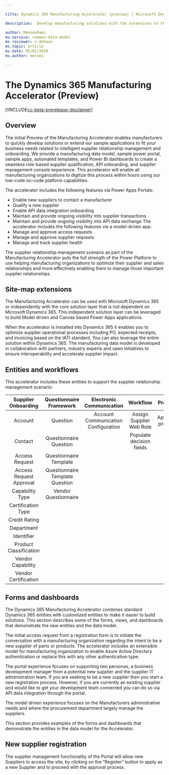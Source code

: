 ```yaml
---

title: Dynamics 365 Manufacturing Accelerator (preview) | Microsoft Docs

description:  Develop manufacturing solutions with the extensions to the Common Data Model and built-in forms and views of the Dynamics 365 Manufacturing Accelerator.

author: MeenooRami
ms.service: common-data-model
ms.reviewer: v-dehaas
ms.topic: article
ms.date: 05/01/2020
ms.author: merami

---
```


# The Dynamics 365 Manufacturing Accelerator (Preview)

[!INCLUDE[cc-beta-prerelease-disclaimer](./includes/cc-beta-prerelease-disclaimer.md)]

## Overview
The initial Preview of the Manufacturing Accelerator enables manufacturers to quickly develop solutions or extend our sample applications to fit your business needs related to intelligent supplier relationship management and onboarding. 
We provide a manufacturing data model, sample power portal, sample apps, automated templates, and Power BI dashboards to create a seamless role-based supplier qualification, API onboarding, and supplier management console experience. This accelerator will enable all manufacturing organizations to digitize this process within hours using our low-code no-code platform capabilities.

The accelerator includes the following features via Power Apps Portals:

- Enable new suppliers to contact a manufacturer
- Qualify a new supplier
- Enable API data integration onboarding
- Maintain and provide ongoing visibility into supplier transactions
- Maintain and provide ongoing visibility into API data exchange
The accelerator includes the following features via a model-driven app:
- Manage and approve access requests
- Manage and approve supplier requests
- Manage and track supplier health

The supplier relationship management scenario as part of the Manufacturing Accelerator puts the full strength of the Power Platform to use helping manufacturing organizations to optimize their supplier and sales relationships and more effectively enabling them to manage those important supplier relationships.

## Site-map extensions

The Manufacturing Accelerator can be used with Microsoft Dynamics 365 or independently with the core solution layer that is not dependent on Microsoft Dynamics 365. This independent solution layer can be leveraged to build Model driven and Canvas based Power Apps applications.

When the accelerator is installed into Dynamics 365 it enables you to optimize supplier operational processes including PO, expected receipts, and invoicing based on the IATI standard. You can also leverage the entire solution within Dynamics 365.
The manufacturing data model is developed in collaboration with partners, industry experts and open initiatives to ensure interoperability and accelerate supplier impact.

## Entities and workflows
This accelerator includes these entities to support the supplier relationship management scenario:

**Supplier Onboarding**|**Questionnaire Framework**|**Electronic Communication**|**Workflow**|**Process**|**Power automate**
:-----:|:-----:|:-----:|:-----:|:-----:|:-----:
Account|Question|Account Communication Configuration|Assign Supplier Web Role|Approval process|Add External User
Contact|Questionnaire Question| |Populate decision fields| | 
Access Request|Questionnaire Template| | | | 
Access Request Approval|Questionnaire Template Question| | | | 
Capability Type|Vendor Questionnaire| | | | 
Certification Type| | | | | 
Credit Rating| | | | | 
Department| | | | | 
Identifier| | | | | 
Product Classification| | | | | 
Vendor Capability| | | | | 
Vendor Certification| | | | | 

## Forms and dashboards

The Dynamics 365 Manufacturing Accelerator combines standard Dynamics 365 entities with customized entities to make it easier to build solutions. This section describes some of the forms, views, and dashboards that demonstrate the new entities and the data model.

The initial access request from a registration form is to initiate the conversation with a manufacturing organization regarding the intent to be a new supplier of parts or products. The accelerator includes an extensible model for manufacturing organization to enable Azure Active Directory authentication or replace this with any other authentication type:

The portal experience focuses on supporting two personas, a business development manager from a potential new supplier and the supplier IT administration team. If you are  seeking to be a new supplier then you start a new registration process. However, if you are currently an existing supplier and would like to get your development team connected you can do so via API data integration through the portal.

The model driven experience focuses on the Manufacturers administrative needs and where the procurement department largely manage the suppliers.

This section provides examples of the forms and dashboards that demonstrate the entities in the data model for the Accelerator.

## New supplier registration
The supplier management functionality of the Portal will allow new Suppliers to access the site, by clicking on the “Register” button to apply as a new Supplier and to proceed with the approval process.

